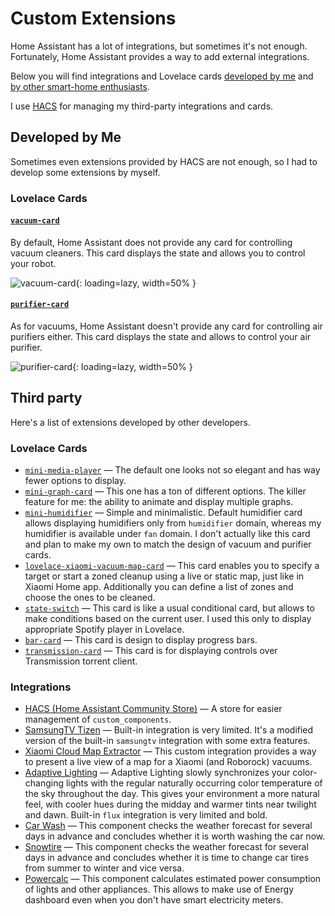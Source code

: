 # Custom Extensions

Home Assistant has a lot of integrations, but sometimes it's not enough. Fortunately, Home Assistant provides a way to add external integrations.

Below you will find integrations and Lovelace cards [developed by me](#developed-by-me) and [by other smart-home enthusiasts](#third-party).

I use [HACS](//hacs.xyz) for managing my third-party integrations and cards.

## Developed by Me

Sometimes even extensions provided by HACS are not enough, so I had to develop some extensions by myself.

### Lovelace Cards

#### [`vacuum-card`](https://github.com/denysdovhan/vacuum-card)

By default, Home Assistant does not provide any card for controlling vacuum cleaners. This card displays the state and allows you to control your robot.

![vacuum-card](https://user-images.githubusercontent.com/3459374/81119202-fa60b500-8f32-11ea-9b23-325efa93d7ab.gif){: loading=lazy, width=50% }

#### [`purifier-card`](https://github.com/denysdovhan/purifier-card)

As for vacuums, Home Assistant doesn't provide any card for controlling air purifiers either. This card displays the state and allows to control your air purifier.

![purifier-card](https://user-images.githubusercontent.com/3459374/94728037-48ee7000-0368-11eb-8637-c8bbc5ffaf99.gif){: loading=lazy, width=50% }

## Third party

Here's a list of extensions developed by other developers.

### Lovelace Cards

- [`mini-media-player`](https://github.com/kalkih/mini-media-player) — The default one looks not so elegant and has way fewer options to display.
- [`mini-graph-card`](https://github.com/kalkih/mini-graph-card) — This one has a ton of different options. The killer feature for me: the ability to animate and display multiple graphs.
- [`mini-humidifier`](https://github.com/artem-sedykh/mini-humidifier) — Simple and minimalistic. Default humidifier card allows displaying humidifiers only from `humidifier` domain, whereas my humidifier is available under `fan` domain. I don't actually like this card and plan to make my own to match the design of vacuum and purifier cards.
- [`lovelace-xiaomi-vacuum-map-card`](https://github.com/PiotrMachowski/lovelace-xiaomi-vacuum-map-card) — This card enables you to specify a target or start a zoned cleanup using a live or static map, just like in Xiaomi Home app. Additionally you can define a list of zones and choose the ones to be cleaned.
- [`state-switch`](https://github.com/thomasloven/lovelace-state-switch) — This card is like a usual conditional card, but allows to make conditions based on the current user. I used this only to display appropriate Spotify player in Lovelace.
- [`bar-card`](https://github.com/custom-cards/bar-card) — This card is design to display progress bars.
- [`transmission-card`](https://github.com/amaximus/transmission-card) — This card is for displaying controls over Transmission torrent client.

### Integrations

- [HACS (Home Assistant Community Store)](//hacs.xyz) — A store for easier management of `custom_components`.
- [SamsungTV Tizen](https://github.com/jaruba/ha-samsungtv-tizen) — Built-in integration is very limited. It's a modified version of the built-in `samsungtv` integration with some extra features.
- [Xiaomi Cloud Map Extractor](https://github.com/PiotrMachowski/Home-Assistant-custom-components-Xiaomi-Cloud-Map-Extractor) — This custom integration provides a way to present a live view of a map for a Xiaomi (and Roborock) vacuums.
- [Adaptive Lighting](https://github.com/basnijholt/adaptive-lighting) — Adaptive Lighting slowly synchronizes your color-changing lights with the regular naturally occurring color temperature of the sky throughout the day. This gives your environment a more natural feel, with cooler hues during the midday and warmer tints near twilight and dawn. Built-in `flux` integration is very limited and bold.
- [Car Wash](https://github.com/Limych/ha-car_wash) — This component checks the weather forecast for several days in advance and concludes whether it is worth washing the car now.
- [Snowtire](https://github.com/Limych/ha-snowtire) — This component checks the weather forecast for several days in advance and concludes whether it is time to change car tires from summer to winter and vice versa.
- [Powercalc](https://github.com/bramstroker/homeassistant-powercalc) — This component calculates estimated power consumption of lights and other appliances. This allows to make use of Energy dashboard even when you don't have smart electricity meters.

